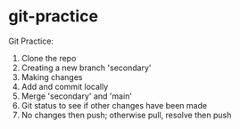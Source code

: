 # git-practice

Git Practice:
1. Clone the repo
2. Creating a new branch 'secondary'
3. Making changes
4. Add and commit locally
5. Merge 'secondary' and 'main'
6. Git status to see if other changes have been made
7. No changes then push; otherwise pull, resolve then push
